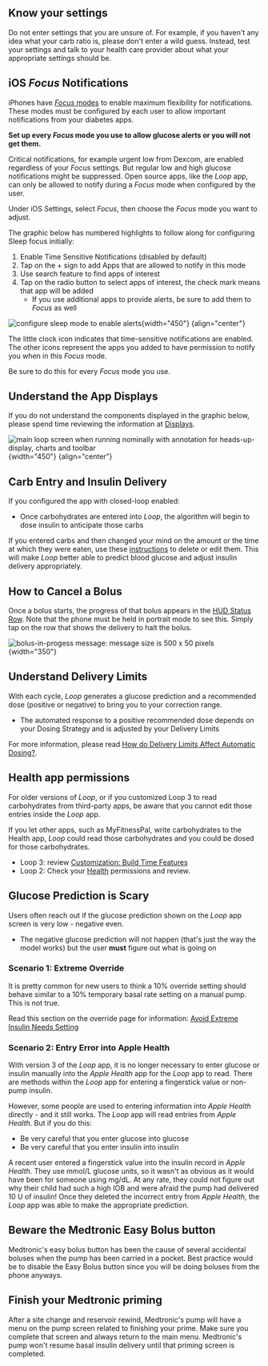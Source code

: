 ## Know your settings

Do not enter settings that you are unsure of. For example, if you haven't any idea what your carb ratio is, please don't enter a wild guess. Instead, test your settings and talk to your health care provider about what your appropriate settings should be.

## iOS *Focus* Notifications

iPhones have [*Focus* modes](https://support.apple.com/en-us/108302) to enable maximum flexibility for notifications. These modes must be configured by each user to allow important notifications from your diabetes apps.

**Set up every *Focus* mode you use to allow glucose alerts or you will not get them.**

Critical notifications, for example urgent low from Dexcom, are enabled regardless of your *Focus* settings. But regular low and high glucose notifications might be suppressed. Open source apps, like the *Loop* app, can only be allowed to notify during a *Focus* mode when configured by the user.

Under iOS Settings, select *Focus*, then choose the *Focus* mode you want to adjust.

The graphic below has numbered highlights to follow along for configuring Sleep focus initially:

1. Enable Time Sensitive Notifications (disabled by default)
2. Tap on the &plus; sign to add Apps that are allowed to notify in this mode
3. Use search feature to find apps of interest
4. Tap on the radio button to select apps of interest, the check mark means that app will be added
    * If you use additional apps to provide alerts, be sure to add them to *Focus* as well

![configure sleep mode to enable alerts](img/focus-notification.svg){width="450"}
{align="center"}

The little clock icon indicates that time-sensitive notifications are enabled. The other icons represent the apps you added to have permission to notify you when in this *Focus* mode.

Be sure to do this for every *Focus* mode you use.

## Understand the App Displays

If you do not understand the components displayed in the graphic below, please spend time reviewing the information at [Displays](../loop-3/displays-v3.md).

![main loop screen when running nominally with annotation for heads-up-display, charts and toolbar](../loop-3/img/loop-3-main-annotated.png){width="450"}
{align="center"}

## Carb Entry and Insulin Delivery

If you configured the app with closed-loop enabled:

* Once carbohydrates are entered into&nbsp;_<span translate="no">Loop</span>_, the algorithm will begin to dose insulin to anticipate those carbs

If you entered carbs and then changed your mind on the amount or the time at which they were eaten, use these [instructions](../operation/features/carbs.md#edit-meals) to delete or edit them. This will make&nbsp;_<span translate="no">Loop</span>_&nbsp;better able to predict blood glucose and adjust insulin delivery appropriately.

## How to Cancel a Bolus

Once a bolus starts, the progress of that bolus appears in the [HUD Status Row](../loop-3/displays-v3.md#hud-status-row). Note that the phone must be held in portrait mode to see this. Simply tap on the row that shows the delivery to halt the bolus.

![bolus-in-progess message: message size is 500 x 50 pixels](../loop-3/img/status-row-bolus-in-progress.svg){width="350"}

## Understand Delivery Limits

With each cycle, _<span translate="no">Loop</span>_&nbsp;generates a glucose prediction and a recommended dose (positive or negative) to bring you to your correction range.

* The automated response to a positive recommended dose depends on your Dosing Strategy and is adjusted by your Delivery Limits

For more information, please read [How do Delivery Limits Affect Automatic Dosing?](algorithm-faqs.md#how-do-delivery-limits-affect-automatic-dosing).

## Health app permissions

For older versions of&nbsp;_<span translate="no">Loop</span>_, or if you customized&nbsp;<span translate="no">Loop 3</span>&nbsp;to read carbohydrates from third-party apps, be aware that you cannot edit those entries inside the&nbsp;_<span translate="no">Loop</span>_&nbsp;app.

If you let other apps, such as MyFitnessPal, write carbohydrates to the Health app, _<span translate="no">Loop</span>_&nbsp;could read those carbohydrates and you could be dosed for those carbohydrates.

* <span translate="no">Loop 3</span>: review [Customization: Build Time Features](../build/code-customization.md#build-time-features)
* <span translate="no">Loop 2</span>: Check your [Health](../build/health.md#loop-permissions) permissions and review.

## Glucose Prediction is Scary

Users often reach out if the glucose prediction shown on the *Loop* app screen is very low - negative even.

* The negative glucose prediction will not happen (that's just the way the model works) but the user **must** figure out what is going on

### Scenario 1: Extreme Override

It is pretty common for new users to think a 10% override setting should behave similar to a 10% temporary basal rate setting on a manual pump. This is not true.

Read this section on the override page for information: [Avoid Extreme Insulin Needs Setting](../operation/features/overrides.md#avoid-extreme-insulin-needs-setting)

### Scenario 2: Entry Error into Apple Health

With version 3 of the *Loop* app, it is no longer necessary to enter glucose or insulin manually into the *Apple Health* app for the *Loop* app to read. There are methods within the *Loop* app for entering a fingerstick value or non-pump insulin.

However, some people are used to entering information into *Apple Health* directly - and it still works. The *Loop* app will read entries from *Apple Health*. But if you do this:

* Be very careful that you enter glucose into glucose
* Be very careful that you enter insulin into insulin

A recent user entered a fingerstick value into the insulin record in *Apple Health*. They use mmol/L glucose units, so it wasn't as obvious as it would have been for someone using mg/dL. At any rate, they could not figure out why their child had such a high IOB and were afraid the pump had delivered 10 U of insulin! Once they deleted the incorrect entry from *Apple Health*, the *Loop* app was able to make the appropriate prediction.

## Beware the Medtronic Easy Bolus button

Medtronic's easy bolus button has been the cause of several accidental boluses when the pump has been carried in a pocket. Best practice would be to disable the Easy Bolus button since you will be doing boluses from the phone anyways.

## Finish your Medtronic priming

After a site change and reservoir rewind, Medtronic's pump will have a menu on the pump screen related to finishing your prime. Make sure you complete that screen and always return to the main menu. Medtronic's pump won't resume basal insulin delivery until that priming screen is completed.
